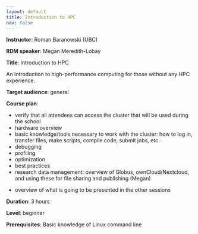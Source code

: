```yaml
---
layout: default
title: Introduction to HPC
nav: false
---
```


**Instructor**: Roman Baranowski (UBC)

**RDM speaker**: Megan Meredith-Lobay

**Title**: Introduction to HPC

An introduction to high-performance computing for those without any HPC experience.

**Target audience**: general

**Course plan**:
- verify that all attendees can access the cluster that will be used during the school
- hardware overview
- basic knowledge/tools necessary to work with the cluster: how to log in, transfer files, make scripts,
  compile code, submit jobs, etc.
- debugging
- profiling
- optimization
- best practices
- research data management: overview of Globus, ownCloud/Nextcloud, and using these for file sharing and
  publishing (Megan)
<!-- maybe, command line use of these tools -->
- overview of what is going to be presented in the other sessions

**Duration**: 3 hours

**Level**: beginner

**Prerequisites**: Basic knowledge of Linux command line
